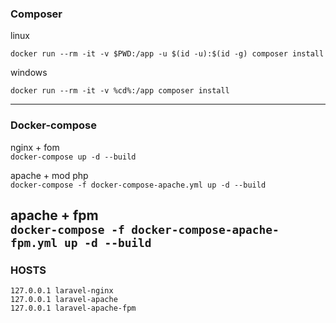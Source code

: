 ### Composer

linux
```
docker run --rm -it -v $PWD:/app -u $(id -u):$(id -g) composer install
```
windows
```
docker run --rm -it -v %cd%:/app composer install
```
---

### Docker-compose

nginx + fom\
`docker-compose up -d --build`

apache + mod php\
`
docker-compose -f docker-compose-apache.yml up -d --build
`

apache + fpm\
`
docker-compose -f docker-compose-apache-fpm.yml up -d --build
`
---

### HOSTS
```
127.0.0.1 laravel-nginx
127.0.0.1 laravel-apache
127.0.0.1 laravel-apache-fpm
```